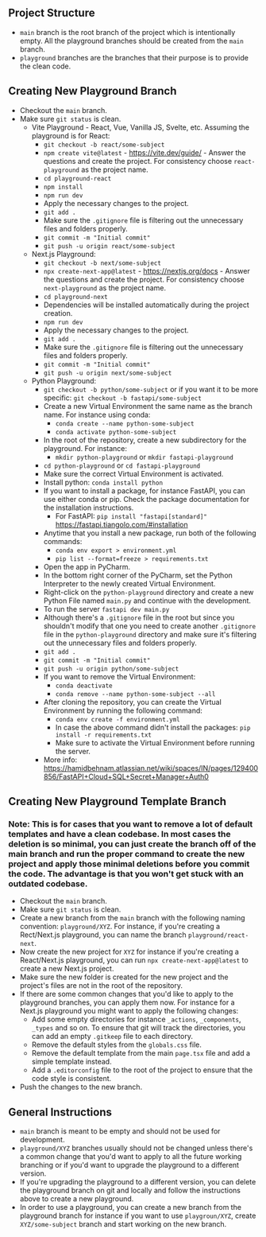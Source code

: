 ## Project Structure

- `main` branch is the root branch of the project which is intentionally empty. All the playground branches should be created from the `main` branch.
- `playground` branches are the branches that their purpose is to provide the clean code.

## Creating New Playground Branch
- Checkout the `main` branch.
- Make sure `git status` is clean.
  - Vite Playground - React, Vue, Vanilla JS, Svelte, etc. Assuming the playground is for React:
    - `git checkout -b react/some-subject`
    - `npm create vite@latest` - https://vite.dev/guide/ - Answer the questions and create the project. For consistency choose `react-playground` as the project name.
    - `cd playground-react`
    - `npm install`
    - `npm run dev`
    - Apply the necessary changes to the project.
    - `git add .`
    - Make sure the `.gitignore` file is filtering out the unnecessary files and folders properly.
    - `git commit -m "Initial commit"`
    - `git push -u origin react/some-subject`
  - Next.js Playground:
    - `git checkout -b next/some-subject`
    - `npx create-next-app@latest` - https://nextjs.org/docs - Answer the questions and create the project. For consistency choose `next-playground` as the project name.
    - `cd playground-next`
    - Dependencies will be installed automatically during the project creation.
    - `npm run dev`
    - Apply the necessary changes to the project.
    - `git add .`
    - Make sure the `.gitignore` file is filtering out the unnecessary files and folders properly.
    - `git commit -m "Initial commit"`
    - `git push -u origin next/some-subject`
  - Python Playground:
    - `git checkout -b python/some-subject` or if you want it to be more specific: `git checkout -b fastapi/some-subject`
    - Create a new Virtual Environment the same name as the branch name. For instance using conda:
      - `conda create --name python-some-subject`
      - `conda activate python-some-subject`
    - In the root of the repository, create a new subdirectory for the playground. For instance:
      - `mkdir python-playground` or `mkdir fastapi-playground`
    - `cd python-playground` or `cd fastapi-playground`
    - Make sure the correct Virtual Environment is activated.
    - Install python: `conda install python`
    - If you want to install a package, for instance FastAPI, you can use either conda or pip. Check the package documentation for the installation instructions. 
      - For FastAPI: `pip install "fastapi[standard]"` https://fastapi.tiangolo.com/#installation 
    - Anytime that you install a new package, run both of the following commands:
      - `conda env export > environment.yml`
      - `pip list --format=freeze > requirements.txt`
    - Open the app in PyCharm.
    - In the bottom right corner of the PyCharm, set the Python Interpreter to the newly created Virtual Environment.
    - Right-click on the `python-playground` directory and create a new Python File named `main.py` and continue with the development.
    - To run the server `fastapi dev main.py`
    - Although there's a `.gitignore` file in the root but since you shouldn't modify that one you need to create another `.gitignore` file in the `python-playground` directory and make sure it's filtering out the unnecessary files and folders properly.
    - `git add .`
    - `git commit -m "Initial commit"`
    - `git push -u origin python/some-subject`
    - If you want to remove the Virtual Environment:
      - `conda deactivate`
      - `conda remove --name python-some-subject --all`
    - After cloning the repository, you can create the Virtual Environment by running the following command:
      - `conda env create -f environment.yml`
      - In case the above command didn't install the packages: `pip install -r requirements.txt`
      - Make sure to activate the Virtual Environment before running the server.
    - More info: https://hamidbehnam.atlassian.net/wiki/spaces/IN/pages/129400856/FastAPI+Cloud+SQL+Secret+Manager+Auth0


## Creating New Playground Template Branch
### Note: This is for cases that you want to remove a lot of default templates and have a clean codebase. In most cases the deletion is so minimal, you can just create the branch off of the main branch and run the proper command to create the new project and apply those minimal deletions before you commit the code. The advantage is that you won't get stuck with an outdated codebase.

- Checkout the `main` branch.
- Make sure `git status` is clean.
- Create a new branch from the `main` branch with the following naming convention: `playground/XYZ`. For instance, if you're creating a Rect/Next.js playground, you can name the branch `playground/react-next`.
- Now create the new project for `XYZ` for instance if you're creating a React/Next.js playground, you can run `npx create-next-app@latest` to create a new Next.js project.
- Make sure the new folder is created for the new project and the project's files are not in the root of the repository.
- If there are some common changes that you'd like to apply to the playground branches, you can apply them now. For instance for a Next.js playground you might want to apply the following changes:
  - Add some empty directories for instance `_actions`, `_components`, `_types` and so on. To ensure that git will track the directories, you can add an empty `.gitkeep` file to each directory.
  - Remove the default styles from the `globals.css` file.
  - Remove the default template from the main `page.tsx` file and add a simple template instead.
  - Add a `.editorconfig` file to the root of the project to ensure that the code style is consistent. 
- Push the changes to the new branch.

## General Instructions
- `main` branch is meant to be empty and should not be used for development.
- `playground/XYZ` branches usually should not be changed unless there's a common change that you'd want to apply to all the future working branching or if you'd want to upgrade the playground to a different version.
- If you're upgrading the playground to a different version, you can delete the playground branch on git and locally and follow the instructions above to create a new playground.
- In order to use a playground, you can create a new branch from the playground branch for instance if you want to use `playgroun/XYZ`, create `XYZ/some-subject` branch and start working on the new branch.
